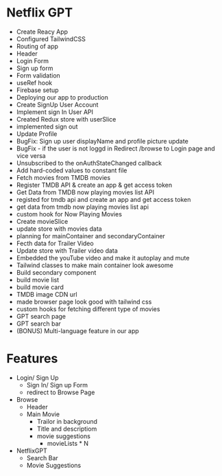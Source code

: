 # Netflix GPT

- Create Reacy App
- Configured TailwindCSS
- Routing of app
- Header
- Login Form
- Sign up form
- Form validation
- useRef hook
- Firebase setup
- Deploying our app to production
- Create SignUp User Account
- Implement sign In User API
- Created Redux store with userSlice
- implemented sign out
- Update Profile
- BugFix: Sign up user displayName and profile picture update
- BugFix - if the user is not loggd in Redirect /browse to Login page and vice versa
- Unsubscribed to the onAuthStateChanged callback
- Add hard-coded values to constant file
- Fetch movies from TMDB movies
- Register TMDB API & create an app & get access token
- Get Data from TMDB now playing movies list API
- registed for tmdb api and create an app and get access token
- get data from tmdb now playing movies list api
- custom hook for Now Playing Movies
- Create movieSlice
- update store with movies data
- planning for mainContainer and secondaryContainer
- Fecth data for Trailer Video
- Update store with Trailer video data
- Embedded the youTube video and make it autoplay and mute
- Tailwind classes to make main container look awesome
- Build secondary component
- build movie list
- build movie card
- TMDB image CDN url
- made browser page look good with tailwind css
- custom hooks for fetching different type of movies
- GPT search page
- GPT search bar
- (BONUS) Multi-language feature in our app


# Features

- Login/ Sign Up
    - Sign In/ Sign up Form
    - redirect to Browse Page
- Browse 
    - Header
    - Main Movie
        - Trailor in background
        - Title and descriptiom
        - movie suggestions 
            - movieLists * N
- NetflixGPT
    - Search Bar
    - Movie Suggestions

